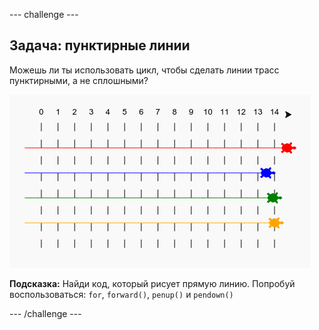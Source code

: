 \--- challenge \---

## Задача: пунктирные линии

Можешь ли ты использовать цикл, чтобы сделать линии трасс пунктирными, а не сплошными?

![снимок экрана](images/race-finished.png)

**Подсказка:** Найди код, который рисует прямую линию. Попробуй воспользоваться: `for`, `forward()`, `penup()` и `pendown()`

\--- /challenge \---